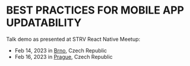 # BEST PRACTICES FOR MOBILE APP UPDATABILITY

Talk demo as presented at STRV React Native Meetup:

- Feb 14, 2023 in [Brno](https://www.eventbrite.com/e/brno-react-native-meetup-tickets-529055237457?aff=ebdsoporgprofile), Czech Republic
- Feb 16, 2023 in [Prague](https://www.eventbrite.com/e/prague-react-native-meetup-tickets-529091897107?aff=ebdsoporgprofile), Czech Republic
